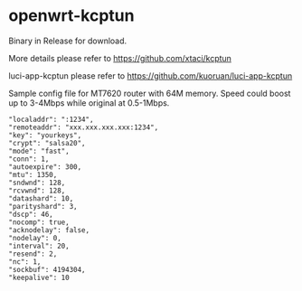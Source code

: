 # openwrt-kcptun

Binary in Release for download.

More details please refer to https://github.com/xtaci/kcptun

luci-app-kcptun please refer to https://github.com/kuoruan/luci-app-kcptun

Sample config file for MT7620 router with 64M memory. Speed could boost up to 3-4Mbps while original at 0.5-1Mbps.

    "localaddr": ":1234",
    "remoteaddr": "xxx.xxx.xxx.xxx:1234",
    "key": "yourkeys",
    "crypt": "salsa20",
    "mode": "fast",
    "conn": 1,
    "autoexpire": 300,
    "mtu": 1350,
    "sndwnd": 128,
    "rcvwnd": 128,
    "datashard": 10,
    "parityshard": 3,
    "dscp": 46,
    "nocomp": true,
    "acknodelay": false,
    "nodelay": 0,
    "interval": 20,
    "resend": 2,
    "nc": 1,
    "sockbuf": 4194304,
    "keepalive": 10

